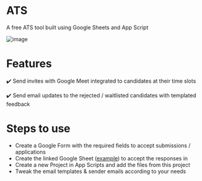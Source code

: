 # ATS
A free ATS tool built using Google Sheets and App Script

![image](https://user-images.githubusercontent.com/1544263/159144819-24695089-4762-42d4-8e77-ebaf14589633.png)

# Features
:heavy_check_mark: Send invites with Google Meet integrated to candidates at their time slots

:heavy_check_mark: Send email updates to the rejected / waitlisted candidates with templated feedback

# Steps to use
- Create a Google Form with the required fields to accept submissions / applications
- Create the linked Google Sheet ([example](https://docs.google.com/spreadsheets/d/1S-Iv2kXkLYJzjIOZHTxUoGANPChTMJFQqC7wd8kFiTg/edit#gid=534179237)) to accept the responses in
- Create a new Project in App Scripts and add the files from this project
- Tweak the email templates & sender emails according to your needs
